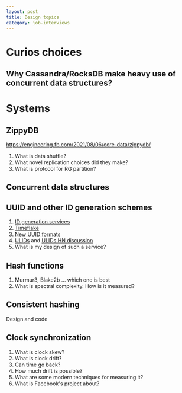 ```yaml
---
layout: post
title: Design topics
category: job-interviews
---
```


# Curios choices

## Why Cassandra/RocksDB make heavy use of concurrent data structures?

# Systems

## ZippyDB

https://engineering.fb.com/2021/08/06/core-data/zippydb/

1. What is data shuffle?
2. What novel replication choices did they make?
3. What is protocol for RG partition?

## Concurrent data structures

## UUID and other ID generation schemes

1. [ID generation services](https://medium.com/@sandeep4.verma/system-design-distributed-global-unique-id-generation-d6a440cc8e5)
2. [Timeflake](https://github.com/anthonynsimon/timeflake)
3. [New UUID formats](https://news.ycombinator.com/item?id=28088213)
4. [ULIDs](https://github.com/ulid/spec) and [ULIDs HN discussion](https://news.ycombinator.com/item?id=24636204)
5. What is my design of such a service?

## Hash functions

1. Murmur3, Blake2b ... which one is best
2. What is spectral complexity. How is it measured?

## Consistent hashing

Design and code

## Clock synchronization

1. What is clock skew?
2. What is clock drift?
3. Can time go back?
4. How much drift is possible?
5. What are some modern techniques for measuring it?
6. What is Facebook's project about?